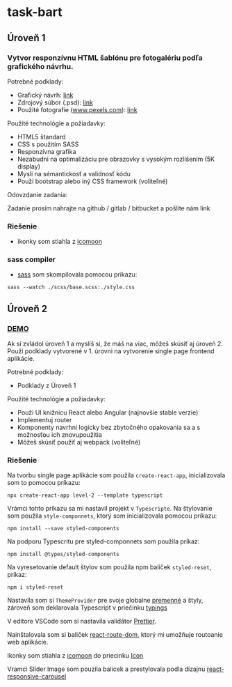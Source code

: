 # task-bart

## Úroveň 1

### Vytvor responzívnu HTML šablónu pre fotogalériu podľa grafického návrhu.

Potrebné podklady:

- Grafický návrh: [link](./Task/description.pdf)
- Zdrojový súbor (.psd): [link](./Task/gallery.psd)
- Použité fotografie (www.pexels.com): [link](./images)

Použité technológie a požiadavky:

- HTML5 štandard
- CSS s použitím SASS
- Responzívna grafika
- Nezabudni na optimalizáciu pre obrazovky s vysokým rozlíšením (5K display)
- Mysli na sémantickosť a validnosť kódu
- Použi bootstrap alebo iný CSS framework (voliteľné)

Odovzdanie zadania:

Zadanie prosím nahrajte na github / gitlab / bitbucket a pošlite nám link

### Riešenie

- ikonky som stiahla z [icomoon](https://icomoon.io/app/#/select)

### sass compiler

- [sass](https://sass-lang.com/install) som skompilovala pomocou prikazu:

```
sass --watch ./scss/base.scss:./style.css
```

## Úroveň 2

### [DEMO](https://viktoriafrantalova.github.io/task-bart/)

Ak si zvládol úroveň 1 a myslíš si, že máš na viac, môžeš skúsiť aj úroveň 2. Použi podklady vytvorené v 1. úrovni na vytvorenie single page frontend aplikácie.

Potrebné podklady:

- Podklady z Úroveň 1

Použité technológie a požiadavky:

- Použi UI knižnicu React alebo Angular (najnovšie stable verzie)
- Implementuj router
- Komponenty navrhni logicky bez zbytočného opakovania sa a s možnosťou ich znovupoužitia
- Môžeš skúsiť použiť aj webpack (voliteľné)

### Riešenie

Na tvorbu single page aplikácie som použila `create-react-app`, inicializovala som to pomocou príkazu:

```
npx create-react-app level-2 --template typescript
```

Vrámci tohto príkazu sa mi nastavil projekt v `Typescripte`.
Na štylovanie som použila `style-componnets`, ktorý som inicializovala pomocou príkazu:

```
npm install --save styled-components
```

Na podporu Typescritu pre styled-componnets som použila príkaz:

```
npm install @types/styled-components
```

Na vyresetovanie default štylov som použila npm balíček `styled-reset`, príkaz:

```
npm i styled-reset
```

Nastavila som si `ThemeProvider` pre svoje globalne [premenné](./level-2/src/styles/index.tsx) a štyly, zároveň som deklarovala Typescript v priečinku [typings](./level-2/src/typings/styled-components.d.ts)

V editore VSCode som si nastavila validátor [Prettier](https://marketplace.visualstudio.com/items?itemName=esbenp.prettier-vscode).

Nainštalovala som si baliček [react-route-dom](https://www.npmjs.com/package/react-router-dom), ktorý mi umožňuje routoanie web aplikácie.

Ikonky som stiahla z [icomoon](https://icomoon.io/app/#/select) do priecinku [Icon](./level-2/src/components/Icon)

Vramci Slider Image som pouzila balicek a prestylovala podla dizajnu [react-responsive-carousel
](https://www.npmjs.com/package/react-responsive-carousel)
